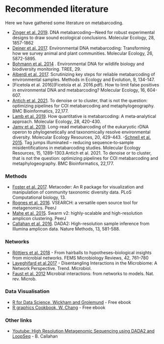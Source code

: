 # Recommended literature

Here we have gathered some literature on metabarcoding.  
- [Zinger et al. 2019](Zinger_et_al_2019.pdf). DNA metabarcoding—Need for robust experimental designs to draw sound ecological conclusions. Molecular Ecology, 28, 1857-1862
- [Deiner et al. 2017](Deiner_et_al-2017-Molecular_Ecology.pdf). Environmental DNA metabarcoding: Transforming how we survey animal and plant communities. Molecular Ecology, 26, 5872-5895.
- [Bohmann et al. 2014](Bohmann_et_al_2014) . Environmental DNA for wildlife biology and biodiversity monitoring. TREE, 29.
- [Alberdi et al. 2017](Alberdi_et_al_2017.pdf). Scrutinizing key steps for reliable metabarcoding of environmental samples. Methods in Ecology and Evolution, 9, 134-147.
- [Ficetola et al. 2016](Ficetola et al. 2016.pdf). How to limit false positives in environmental DNA and metabarcoding? Molecular Ecology, 16, 604-607.
- [Antich et al. 2021](Antich_et_al_2021.pdf). To denoise or to cluster, that is not the question: optimizing pipelines for COI metabarcoding and metaphylogeography. BMC Bioinformatics, 22,177.
- [Lamb et al. 2019](Lamb_et_al_2018.pdf). How quantitative is metabarcoding: A meta‐analytical approach. Molecular Ecology, 28, 420-430.
- [Jamy et al. 2019](Jamy_et_al_2019.pdf). Long-read metabarcoding of the eukaryotic rDNA operon to phylogenetically and taxonomically resolve environmental diversity. Molecular Ecology Resources, 20, 429-443.
-[Schnell et al. 2015](Schnell_et_al_2015). Tag jumps illuminated – reducing sequence‐to‐sample misidentifications in metabarcoding studies. Molecular Ecology Resources, 15, 1289-1303.Antich et al. 2021. To denoise or to cluster, that is not the question: optimizing pipelines for COI metabarcoding and metaphylogeography. BMC Bioinformatics, 22,177.


### Methods
- [Foster et al. 2017](Foster_et_al_2017.pdf). Metacoder: An R package for visualization and manipulation of community taxonomic diversity data. PLoS Computational biology, 13.
- [Rognes et al. 2016](Rognes_et_al_2016.pdf). VSEARCH: a versatile open source tool for metagenomics. PeerJ
- [Mahe et al. 2015](Mahe_et_al_2015.pdf). Swarm v2: highly-scalable and high-resolution amplicon clustering. PeerJ
- [Callahan et al. 2016](Callahan_et_al_2016.pdf). DADA2: High-resolution sample inference from Illumina amplicon data. Nature Methods, 13, 581-588.


### Networks
- [Röttjers et al. 2018](Rottjers_2018.pdf) - From hairballs to hypotheses–biological insights from microbial networks. FEMS Microbiology Reviews, 42, 761–780
- [Layeghifard et al.2017](Layeghifard_2017.pdf) - Disentangling Interactions in the Microbiome: A Network Perspective. Trend. Microbiol.
- [Faust et al. 2012](Faust_nrmicro2832.pdf)  Microbial interactions: from networks to models. Nat. rev. Microb.

### Data Visualisation
- [R for Data Science, Wickham and Grolemund](https://r4ds.had.co.nz/) - Free ebook
- [R graphics Cookbook, W. Chang](https://r-graphics.org/) - Free ebook 

### Other links
- [Youtube: High Resolution Metagenomic Sequencing using DADA2 and LoopSeq](https://youtu.be/eV_UCr-5ARE) - B. Callahan